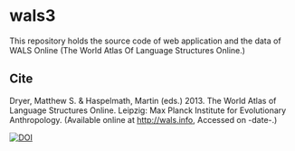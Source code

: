 wals3
=====

This repository holds the source code of web application and the data of WALS Online (The World Atlas Of Language Structures Online.)


Cite
----

Dryer, Matthew S. & Haspelmath, Martin (eds.) 2013.
The World Atlas of Language Structures Online.
Leipzig: Max Planck Institute for Evolutionary Anthropology.
(Available online at http://wals.info, Accessed on -date-.) 

[![DOI](https://zenodo.org/badge/DOI/10.5281/zenodo.3731125.svg)](https://doi.org/10.5281/zenodo.3731125)

